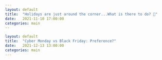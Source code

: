 ```yaml
---
layout: default
title:  "Holidays are just around the corner...What is there to do? 🤔"
date:   2021-11-10 17:00:00
categories: main
--

layout: default
title:  "Cyber Monday vs Black Friday: Preference?"
date:   2021-12-13 13:00:00
categories: main
---
```


